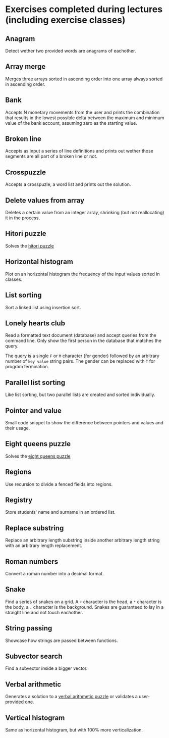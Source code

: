 # Exercises completed during lectures (including exercise classes)

## Anagram
Detect wether two provided words are anagrams of eachother.

## Array merge
Merges three arrays sorted in ascending order into one array always sorted in ascending order.

## Bank
Accepts N monetary movements from the user and prints the combination that results in the lowest possible delta between the maximum and minimum value of the bank account, assuming zero as the starting value.

## Broken line
Accepts as input a series of line definitions and prints out wether those segments are all part of a broken line or not.

## Crosspuzzle
Accepts a crosspuzle, a word list and prints out the solution.

## Delete values from array
Deletes a certain value from an integer array, shrinking (but not reallocating) it in the process.

## Hitori puzzle
Solves the [hitori puzzle](https://en.wikipedia.org/wiki/Hitori)

## Horizontal histogram
Plot on an horizontal histogram the frequency of the input values sorted in classes.

## List sorting
Sort a linked list using insertion sort.

## Lonely hearts club
Read a formatted text document (database) and accept queries from the command line. Only show the first person in the database that matches the query.

The query is a single `F` or `M` character (for gender) followed by an arbitrary number of `key value` string pairs. The gender can be replaced with `T` for program termination.

## Parallel list sorting
Like list sorting, but two parallel lists are created and sorted individually.

## Pointer and value
Small code snippet to show the difference between pointers and values and their usage.

## Eight queens puzzle
Solves the [eight queens puzzle](https://en.wikipedia.org/wiki/Eight_queens_puzzle)

## Regions
Use recursion to divide a fenced fields into regions.

## Registry
Store students' name and surname in an ordered list.

## Replace substring
Replace an arbitrary length substring inside another arbitrary length string with an arbitrary length replacement.

## Roman numbers
Convert a roman number into a decimal format.

## Snake
Find a series of snakes on a grid. A `+` character is the head, a `*` character is the body, a `.` character is the background. Snakes are guaranteed to lay in a straight line and not touch eachother.

## String passing
Showcase how strings are passed between functions.

## Subvector search
Find a subvector inside a bigger vector.

## Verbal arithmetic
Generates a solution to a [verbal arithmetic puzzle](https://en.wikipedia.org/wiki/Verbal_arithmetic) or validates a user-provided one.

## Vertical histogram
Same as horizontal histogram, but with 100% more verticalization.